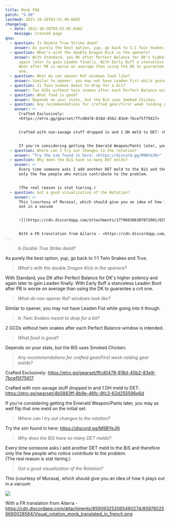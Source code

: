 ```yaml
---
title: Monk FAQ
patch: "5.58"
lastmod: 2021-10-28T03:51:49.669Z
changelog:
  - date: 2021-10-28T03:52:05.648Z
    message: Created page
qna:
  - question: Is Double True Strike dead?
    answer: As purely the best option, yup, go back to 1:1 Twin Snakes and True.
  - question: What's with the double Dragon Kick in the openers?
    answer: With Standard, you DK after Perfect Balance for DK's higher potency and
      again later to gain Leaden finally. With Early Buff a stanceless Leaden
      Boot after PB is worse on average than using the DK to guarantee a crit
      one.
  - question: What do non opener RoF windows look like?
    answer: Similar to opener, you may not have Leaden Fist while going into it though.
  - question: Is Twin Snakes meant to drop for a bit?
    answer: Two GCDs without twin snakes after each Perfect Balance window is intended.
  - question: What food is good?
    answer: Depends on your stats, but the BiS uses Smoked Chicken.
  - question: Any recommendations for crafted gear/First week raiding gear melds?
    answer: >-
      Crafted Exclusively:
      <https://etro.gg/gearset/ffcd0478-818d-45b2-83e9-7bcef5f75617>


      Crafted with non-savage stuff dropped in and 1 DH meld to DET: <https://etro.gg/gearset/4b5883ff-8b9e-46fc-8fc3-62d255596e6d>


      If you're considering getting the Emerald Weapon/Pants later, you may as well flip that one meld on the initial set.
  - question: Where can I try out changes to the rotation?
    answer: "Try the sim found in here: <https://discord.gg/M9BYeJN>"
  - question: Why does the BiS have so many DET melds?
    answer: >-
      Every time someone asks I add another DET meld to the BiS and therefore
      only the few people who notice contribute to the problem.


      (The real reason is stat tiering.)
  - question: Got a good visualization of the Rotation?
    answer: >-
      This (courtesy of Murasa), which should give you an idea of how it plays
      out in a vacuum 


      ![](https://cdn.discordapp.com/attachments/277968306307072001/825746336585482300/unknown.png)


      With a FR translation from Ailarra - <https://cdn.discordapp.com/attachments/859093252065460274/859760256690028564/Visual_rotation_monk_translated_in_french.png>
---
```

> *Is Double True Strike dead?*

As purely the best option, yup, go back to 1:1 Twin Snakes and True.

> *What's with the double Dragon Kick in the openers?* 

With Standard, you DK after Perfect Balance for DK's higher potency and again later to gain Leaden finally. With Early Buff a stanceless Leaden Boot after PB is worse on average than using the DK to guarantee a crit one.

> *What do non opener RoF windows look like?*

Similar to opener, you may not have Leaden Fist while going into it though.

> *Is Twin Snakes meant to drop for a bit?*

2 GCDs without twin snakes after each Perfect Balance window is intended.

> *What food is good?*

Depends on your stats, but the BiS uses Smoked Chicken.

> *Any recommendations for crafted gear/First week raiding gear melds?*

Crafted Exclusively: <https://etro.gg/gearset/ffcd0478-818d-45b2-83e9-7bcef5f75617>

Crafted with non-savage stuff dropped in and 1 DH meld to DET: <https://etro.gg/gearset/4b5883ff-8b9e-46fc-8fc3-62d255596e6d>

If you're considering getting the Emerald Weapon/Pants later, you may as well flip that one meld on the initial set.

> *Where can I try out changes to the rotation?*

Try the sim found in here: <https://discord.gg/M9BYeJN>

> *Why does the BiS have so many DET melds?*

Every time someone asks I add another DET meld to the BiS and therefore only the few people who notice contribute to the problem.\
(The real reason is stat tiering.)

> *Got a good visualization of the Rotation?*

This (courtesy of Murasa), which should give you an idea of how it plays out in a vacuum 

![](https://cdn.discordapp.com/attachments/277968306307072001/825746336585482300/unknown.png)

With a FR translation from Ailarra - <https://cdn.discordapp.com/attachments/859093252065460274/859760256690028564/Visual_rotation_monk_translated_in_french.png>